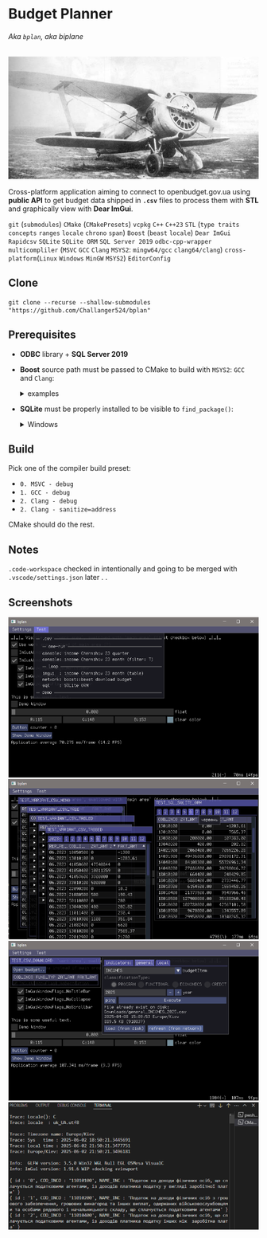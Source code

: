 # Budget Planner

###### Aka `bplan`, aka biplane

![aircraft/biplane](docs/img/I-153TK.jpg "I-153TK")

Cross-platform application aiming to connect to openbudget.gov.ua using **public API** to get budget data shipped in **`.csv`** files to process them with **STL** and graphically view with **Dear ImGui**.

`git` (`submodules`) `CMake` (`CMakePresets`) `vcpkg` `C++` `C++23` `STL` (`type traits` `concepts` `ranges` `locale` `chrono` `span`) `Boost` (`beast` `locale`) `Dear ImGui` `Rapidcsv` `SQLite` `SQLite ORM` `SQL Server 2019` `odbc-cpp-wrapper` `multicompliler` (`MSVC` `GCC` `Clang` `MSYS2`: `mingw64/gcc` `clang64/clang`) `cross-platform`(`Linux` `Windows` `MinGW` `MSYS2`) `EditorConfig`

## Clone
``` shell
git clone --recurse --shallow-submodules "https://github.com/Challanger524/bplan"
```

## Prerequisites
- **ODBC** library + **SQL Server 2019**
- **Boost** source path must be passed to CMake to build with `MSYS2`: `GCC` and `Clang`:

    <details><summary>examples</summary>

    > - VS Code: `.code-workspace`: `"cmake.configureArgs":["-D_BOOST_SOURCE_DIR_=${workspaceFolder}/../boost"]`, or
    > - `-D_BOOST_SOURCE_DIR_=../boost`, or via _cahche_ file
    > - `-C cache.cmake`, file `cache.cmake` containing:
    >   - `set(_BOOST_SOURCE_DIR_ "${CMAKE_SOURCE_DIR}/../boost" CACHE STRING "path to boost source folder" FORCE)`
    </details>

- **SQLite** must be properly installed to be visible to `find_package()`:

    <details><summary>Windows</summary>

    > `lib/` and `/include` with SQLite binaries must be visible in `PATH`:
    > - Reply #3 (marked as solution) + Reply #5 from: https://discourse.cmake.org/t/correct-usage-of-findsqlite3-module-in-windows/174
    </details>

## Build
Pick one of the compiler build preset:
- `0. MSVC - debug`
- `1. GCC - debug`
- `2. Clang - debug`
- `2. Clang - sanitize=address`

CMake should do the rest.

## Notes
`.code-workspace` checked in intentionally and going to be merged with `.vscode/settings.json` later . .

## Screenshots

![](docs/img/screenshot/00.png)
![](docs/img/screenshot/01.png)
![](docs/img/screenshot/02.png)
![](docs/img/screenshot/03.png)
